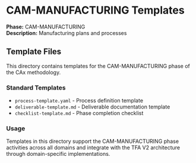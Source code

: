 # CAM-MANUFACTURING Templates

**Phase:** CAM-MANUFACTURING  
**Description:** Manufacturing plans and processes

## Template Files

This directory contains templates for the CAM-MANUFACTURING phase of the CAx methodology.

### Standard Templates

- `process-template.yaml` - Process definition template
- `deliverable-template.md` - Deliverable documentation template  
- `checklist-template.md` - Phase completion checklist

### Usage

Templates in this directory support the CAM-MANUFACTURING phase activities across all domains
and integrate with the TFA V2 architecture through domain-specific implementations.
